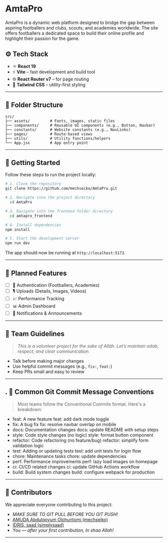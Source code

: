 # AmtaPro
AmtaPro is a dynamic web platform designed to bridge the gap between aspiring footballers and clubs, scouts, and academies worldwide. The site offers footballers a dedicated space to build their online profile and highlight their passion for the game.

## ⚙️ Tech Stack

- ⚛️ **React 19**
- ⚡ **Vite** – fast development and build tool
- 🌐 **React Router v7** – for page routing
- 🎨 **Tailwind CSS** – utility-first styling

---

## 📁 Folder Structure

```
src/
├── assets/         # Fonts, images, static files
├── components/     # Reusable UI components (e.g., Button, Navbar)
├── constants/      # Website constants (e.g., NavLinks)
├── pages/          # Route-based views
├── utils/          # Utility functions/helpers
└── App.jsx         # App entry point
```

---

## 🚀 Getting Started

Follow these steps to run the project locally:

```bash
# 1. Clone the repository
git clone https://github.com/mechseiko/AmtaPro.git

# 2. Navigate into the project directory
  cd AmtaPro

# 3. Navigate into the frontend folder directory
  cd amtapro_frontend

# 4. Install dependencies
npm install

# 5. Start the development server
npm run dev
```

The app should now be running at `http://localhost:5173`.

---

## 📌 Planned Features

- [ ] 🔐 Authentication (Footballers, Academies)
- [ ] 🎙️ Uploads (Details, Images, Videos)
- [ ] 📈 Performance Tracking
- [ ] 📊 Admin Dashboard
- [ ] 🔔 Notifications & Announcements

---

## 🤝 Team Guidelines

> _This is a volunteer project for the sake of Allāh. Let’s maintain adab, respect, and clear communication._

- Talk before making major changes
- Use helpful commit messages (e.g., `fix:`, `feat:`)
- Keep PRs small and easy to review

---


## . 📝 Common Git Commit Message Conventions
> Most teams follow the Conventional Commits format. Here's a breakdown:


- feat:	A new feature          	feat: add dark mode toggle
- fix:	A bug fix          	fix: resolve navbar overlap on mobile
- docs:	Documentation changes          		docs: update README with setup steps
- style:	Code style changes (no logic)          		style: format button component
- refactor:	Code refactoring (no feature/bug)          		refactor: simplify form validation logic
- test:	Adding or updating tests          		test: add unit tests for login flow
- chore:	Maintenance tasks          		chore: update dependencies
- perf:	Performance improvements          		perf: lazy load images on homepage
- ci:	CI/CD related changes          		ci: update GitHub Actions workflow
- build:	Build system changes          		build: configure webpack for production


---

## 👥 Contributors

We appreciate everyone contributing to this project:

- *MAKE SURE TO GIT PULL BEFORE YOU GIT PUSH!*
- [AMUDA Abdulqoyum Olohuntomi (mechseiko)](https://github.com/mechseiko)
- [IDRIS, saad (simplysaad)](https://github.com/simplysaad)
- You — *after your first contribution, In shaa Allah!*

---

